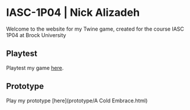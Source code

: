 # IASC-1P04 | Nick Alizadeh

Welcome to the website for my Twine game, created for the course IASC 1P04 at Brock University

## Playtest 

Playtest my game [here](playtest/playtest).

## Prototype

Play my prototype [here](prototype/A Cold Embrace.html)



